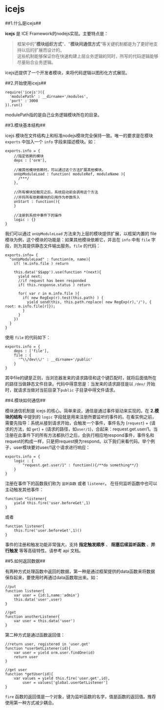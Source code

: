 icejs
============

##1.什么是icejs##

**icejs** 是 ICE Framework的nodejs实现。主要特点是：  

> 框架中的"**模块组织方式**"、"**模块间通信方式**"等关键机制都是为了更好地支持以后的扩展而设计的。  
> 这些机制能够保证你在快速构建上层业务逻辑的同时，所写的代码逻辑能够尽量贴合业务逻辑。


icejs还提供了一个开发者模块，来将代码逻辑以图形化方式展现。

##2.开始使用icejs##
```
require('icejs')({
  'modulePath' : __dirname+'/modules',
  'port' : 3000
}).run()
```
modulePath指的是自己业务逻辑模块所在的目录。

##3.模块基本结构##

icejs 模块在文件结构上和标准nodejs模块完全保持一致。唯一的要求是在模块 `exports` 中加入一个 `info` 字段来描述模块。如：

```
exports.info = {
	//指定依赖的模块
	deps : ['orm'], 
	
	//被其他模块依赖时，可以通过这个方法扩展其他模块。
	onUpModuleLoad : function( moduleRef, moduleName ){
	  /***/
	},
	
	//所有模块加载完之后，系统启动前会调用这个方法
	//并将所有依赖模块的引用作为参数传入
	onStart : function(){
	}
	
	//注册到系统中事件下的操作
	logic : {}
}
```

我们可以通过 `onUpModuleLoad` 方法来为上层的模块提供扩展，以框架内置的 file 模块为例，这个模块的功能是：如果其他模块依赖它，并且在 `info` 中有 `file` 字段，则为其提供静态文件输出服务。`file` 的代码：

```
exports.info= {
  "onUpModuleLoad" : function(m, name){
    if( !m.info.file ) return

    this.data('$$app').use(function *(next){
      yield next;
      //if request has been responded
      if( this.response.status ) return

      for( var r in m.info.file ){
        if( new RegExp(r).test(this.path) ) {
          yield send(this, this.path.replace( new RegExp(r),'/'), { root: m.info.file[r]});
        }
      }
    })
  }
}
```

使用 `file` 的代码如下：

```
exports.info = {
	deps : ['file'],
    file : {
      '^\\/dev\\/' : __dirname+'/public'
    }
}
```
其中file的键是正则，当浏览器发来的请求路径和这个键匹配时，就将后面值所在的路径当做静态文件目录。代码中得意思是：当发来的请求路径是以 `/dev/` 开始时，就请求当做对当前目录下`public` 子目录中得文件请求。


##4.模块如何通信##

模块通信机制是 icejs 的核心。简单来说，通信是通过事件驱动来实现的。在 **2.模块的结构** 中提到的 `logic` 字段就是用来注册所要监听的事件的。在看实例之前，需要先指导：系统从接到请求开始，会触发一个事件，事件名为 (`request`) + (请求的方法，如 `get`) + (请求的路径，如`user/1`)，合起来：request.get.user/1。当注册在此事件下的所有方法都执行之后，会执行相应地respond事件，事件名和request的构成一样，只是把request换为respond。以下我们来看代码。举个例子，user模块要对user/1这个请求进行响应：

```
exports.info = {
	logic : {
		"request.get.user/1" : function(){/**do something**/}
	}
}
```

注册在事件下的函数我们称为 `监听函数` 或者 `listener`。 在任何监听函数中也可以主动触发其他事件：

```
function *listener{
	yield this.fire('user.beforeGet',1)
}

```

或者

```
function listener{
	this.fire('user.beforeGet',1)()
}
```

事件的注册和触发功能非常强大，支持 **指定触发顺序** 、 **阻塞后续监听函数** 、**并行触发** 等等高级特性。请参考 api 文档。  


##5.如何返回数据##


有两种方式处理函数中返回的数据，第一种是通过框架提供的data函数来将数据保存起来，要使用时再通过data函数取出来。如：

```
//put
function listener{
	var user = {id:1,name:'admin'}
	this.data('user',user)
}

//get
function anotherListener{
	var user = this.data('user')
}
```

第二种方式是通过函数返回值：

```
//return user, registered in 'user.get'
function *userGetListener(id){
	var user = yield orm.user.findOne(id)
	return user
}

//get user
function *getUser(id){
	var values = yield this.fire('user.get',id),
		user = values['global.userGetListener']
}
```

`fire` 函数的返回值是一个对象，键为监听函数的名字，值是函数的返回值。推荐使用第一种方式减少耦合。

